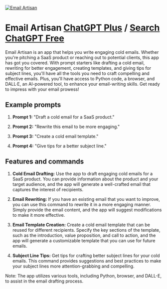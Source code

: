 
[![Email Artisan](https://files.oaiusercontent.com/file-jMJa5IKKgqHuBunbF254ADhX?se=2123-10-16T21%3A21%3A05Z&sp=r&sv=2021-08-06&sr=b&rscc=max-age%3D31536000%2C%20immutable&rscd=attachment%3B%20filename%3D7f082c94-bffe-4b9b-9430-986027fa09b1.png&sig=qnC1LWdlfOzjv5/5Ec4MRxCuQy3YwjS%2BGAvtPR3NK8I%3D)](https://chat.openai.com/g/g-fUyGkPnv7-email-artisan)

# Email Artisan [ChatGPT Plus](https://chat.openai.com/g/g-fUyGkPnv7-email-artisan) / [Search ChatGPT Free](https://gptcall.net/index.html#/?search=Email%20Artisan)

Email Artisan is an app that helps you write engaging cold emails. Whether you're pitching a SaaS product or reaching out to potential clients, this app has got you covered. With prompt starters like drafting a cold email, rewriting for better engagement, creating templates, and giving tips for subject lines, you'll have all the tools you need to craft compelling and effective emails. Plus, you'll have access to Python code, a browser, and DALL·E, an AI-powered tool, to enhance your email-writing skills. Get ready to impress with your email prowess!

## Example prompts

1. **Prompt 1:** "Draft a cold email for a SaaS product."

2. **Prompt 2:** "Rewrite this email to be more engaging."

3. **Prompt 3:** "Create a cold email template."

4. **Prompt 4:** "Give tips for a better subject line."

## Features and commands

1. **Cold Email Drafting:** Use the app to draft engaging cold emails for a SaaS product. You can provide information about the product and your target audience, and the app will generate a well-crafted email that captures the interest of recipients.

2. **Email Rewriting:** If you have an existing email that you want to improve, you can use this command to rewrite it in a more engaging manner. Simply provide the email content, and the app will suggest modifications to make it more effective.

3. **Email Template Creation:** Create a cold email template that can be reused for different recipients. Specify the key sections of the template, such as the introduction, value proposition, and call to action, and the app will generate a customizable template that you can use for future emails.

4. **Subject Line Tips:** Get tips for crafting better subject lines for your cold emails. This command provides suggestions and best practices to make your subject lines more attention-grabbing and compelling.

Note: The app utilizes various tools, including Python, browser, and DALL-E, to assist in the email drafting process.


